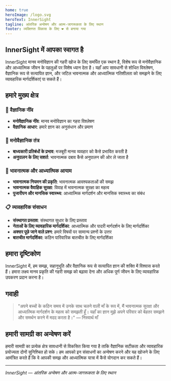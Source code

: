 ```yaml
---
home: true
heroImage: /logo.svg
heroText: InnerSight
tagline: आंतरिक अन्वेषण और आत्म-जागरूकता के लिए स्थान
footer: व्यक्तिगत विकास के लिए ❤️ से बनाया गया
---
```

<!--सामग्री -->

<!--<ContenidoActualHi />-->

## InnerSight में आपका स्वागत है

InnerSight मानव मनोविज्ञान की गहरी खोज के लिए समर्पित एक स्थान है, विशेष रूप से मनोवैज्ञानिक और आध्यात्मिक जीवन के पहलुओं पर विशेष ध्यान देता है। यहाँ आप सावधानी से शोधित विश्लेषण, वैज्ञानिक रूप से सत्यापित ज्ञान, और जटिल भावनात्मक और आध्यात्मिक गतिशीलता को समझने के लिए व्यावहारिक मार्गदर्शिकाएं पा सकते हैं।

## हमारे मुख्य क्षेत्र

### 🔬 वैज्ञानिक नींव
- **मनोवैज्ञानिक नींव**: मानव मनोविज्ञान का गहरा विश्लेषण
- **वैज्ञानिक आधार**: हमारे ज्ञान का अनुसंधान और प्रमाण

### 🧠 मनोवैज्ञानिक तंत्र
- **बाध्यकारी प्रतिबंधों के प्रभाव**: मजबूरी मानव व्यवहार को कैसे प्रभावित करती है
- **अनुपालन के लिए सशर्त**: भावनात्मक दबाव कैसे अनुपालन की ओर ले जाता है

### 💑 भावनात्मक और आध्यात्मिक आयाम
- **भावनात्मक नियमन की प्रकृति**: भावनात्मक आवश्यकताओं की समझ
- **भावनात्मक वैवाहिक सुरक्षा**: विवाह में भावनात्मक सुरक्षा का महत्व
- **पुजारीपन और मानसिक स्वास्थ्य**: आध्यात्मिक मार्गदर्शन और मानसिक स्वास्थ्य का संबंध

### 📋 व्यावहारिक संसाधन
- **संस्थागत प्रस्ताव**: संस्थागत सुधार के लिए प्रस्ताव
- **नेताओं के लिए व्यावहारिक मार्गदर्शिका**: आध्यात्मिक और पादरी मार्गदर्शन के लिए मार्गदर्शिका
- **अक्सर पूछे जाने वाले प्रश्न**: हमारे विषयों पर सामान्य प्रश्नों के उत्तर
- **बातचीत मार्गदर्शिका**: कठिन पारिवारिक बातचीत के लिए मार्गदर्शिका

## हमारा दृष्टिकोण

InnerSight में, हम समझ, सहानुभूति और वैज्ञानिक रूप से सत्यापित ज्ञान की शक्ति में विश्वास करते हैं। हमारा लक्ष्य मानव प्रकृति की गहरी समझ को बढ़ावा देना और अधिक पूर्ण जीवन के लिए व्यावहारिक उपकरण प्रदान करना है।

## गवाही

> "अपने बच्चों के कठिन समय में उनके साथ चलने वाली माँ के रूप में, मैं भावनात्मक सुरक्षा और आध्यात्मिक मार्गदर्शन के महत्व को समझती हूँ। यहाँ का ज्ञान मुझे अपने परिवार को बेहतर समझने और समर्थन करने में मदद करता है।" — निस्वार्थ माँ

## हमारी सामग्री का अन्वेषण करें

हमारी सामग्री का प्रत्येक क्षेत्र सावधानी से विकसित किया गया है ताकि वैज्ञानिक सटीकता और व्यावहारिक प्रयोज्यता दोनों सुनिश्चित हो सके। हम आपको इन संसाधनों का अन्वेषण करने और यह खोजने के लिए आमंत्रित करते हैं कि वे आपकी समझ और आध्यात्मिक यात्रा में कैसे योगदान कर सकते हैं।

---

*InnerSight — आंतरिक अन्वेषण और आत्म-जागरूकता के लिए स्थान*
